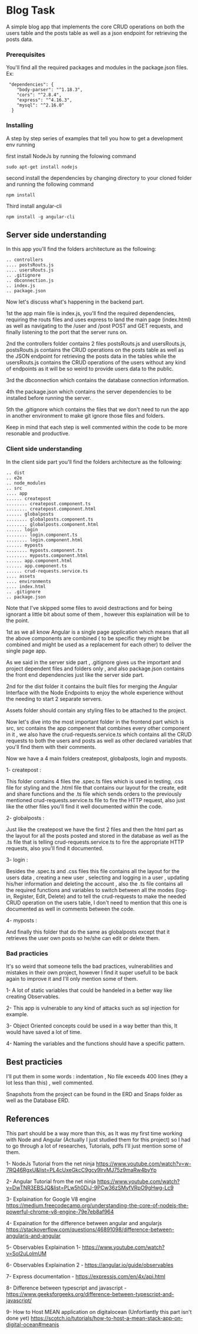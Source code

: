 # Blog Task

A simple blog app that implements the core CRUD operations on both the users table and the posts table as well as a json endpoint for retrieving the posts data.

### Prerequisites

You'll find all the required packages and modules in the package.json files.
Ex:
```
 "dependencies": {
    "body-parser": "^1.18.3",
    "cors": "^2.8.4",
    "express": "^4.16.3",
    "mysql": "^2.16.0"
  }
```

### Installing

A step by step series of examples that tell you how to get a development env running

first install NodeJs by running the folowing command
```
sudo apt-get install nodejs

``` 

second install the dependencies by changing directory to your cloned folder and running the following command

```
npm install
```

Third install angular-cli


```
npm install -g angular-cli
```

## Server side understanding

In this app you'll find the folders architecture as the following:
```
.. controllers
.... postsRouts.js
.... usersRouts.js
.. .gitignore
.. dbconnection.js
.. index.js
.. package.json
```
Now let's discuss what's happening in the backend part.

1st the app main file is index.js, you'll find the required dependencies, requiring the routs files and uses express to land the main page (index.html) as well as navigating to the /user and /post POST and GET requests, and finally listening to the port that the server runs on.

2nd the controllers folder contains 2 files postsRouts.js and usersRouts.js, postsRouts.js contains the CRUD operations on the posts table as well as the JSON endpoint for retrieving the posts data in the tables while the usersRouts.js contains the CRUD operations of the users without any kind of endpoints as it will be so weird to provide users data to the public.

3rd the dbconnection which contains the database connection information.

4th the package.json which contains the server dependencies to be installed before running the server.

5th the .gitignore which contains the files that we don't need to run the app in another environment to make git ignore those files and folders.

Keep in mind that each step is well commented within the code to be more resonable and productive.

### Client side understanding

In the client side part you'll find the folders architecture as the following:
```
.. dist
.. e2e
.. node_modules
.. src
.... app
...... createpost
........ createpost.component.ts
........ createpost.component.html
...... globalposts
........ globalposts.component.ts
........ globalposts.component.html
...... login
........ login.component.ts
........ login.component.html
...... myposts
........ myposts.component.ts
........ myposts.component.html
...... app.component.html
...... app.component.ts
...... crud-requests.service.ts
.... assets
.... environments
.... index.html
.. .gitignore
.. package.json

```
Note that I've skipped some files to avoid destractions and for being ignorant a little bit about some of them , however this explaination will be to the point.

1st as we all know Angular is a single page application which means that all the above components are combined ( to be specific they might be combined and might be used as a replacement for each other) to deliver the single page app.

As we said in the server side part , .gitignore gives us the important and project dependent files and folders only , and also package.json contains the front end dependencies just like the server side part.

2nd for the dist folder it contains the built files for merging the Angular Interface with the Node Endpoints to enjoy the whole experience without the needing to start 2 separate servers.

Assets folder should contain any styling files to be attached to the project.

Now let's dive into the most important folder in the frontend part which is src, src contains the app compenent that combines every other component in it , we also have the crud-requests.service.ts which contains all the CRUD requests to both the users and posts as well as other declared variables that you'll find them with their comments.

Now we have a 4 main folders createpost, globalposts, login and myposts.

1- createpost :

This folder contains 4 files the .spec.ts files which is used in testing, .css file for styling and the .html file that contains our layout for the create, edit and share functions and the .ts file which sends orders to the previously mentioned crud-requests.service.ts file to fire the HTTP request, also just like the other files you'll find it well documented within the code.

2- globalposts :

Just like the createpost we have the first 2 files and then the html part as the layout for all the posts posted and stored in the database as well as the .ts file that is telling crud-requests.service.ts to fire the appropriate HTTP requests, also you'll find it documented.

3- login :

Besides the .spec.ts and .css files this file contains all the layout for the users data , creating a new user , selecting and logging in a user , updating his/her information and deleting the account , also the .ts file contains all the required functions and variables to switch between all the modes (log-in, Register, Edit, Delete) and to tell the crud-requests to make the needed CRUD operation on the users table, I don't need to mention that this one is documented as well in comments between the code.

4- myposts :

And finally this folder that do the same as globalposts except that it retrieves the user own posts so he/she can edit or delete them.

### Bad practicies

It's so weird that someone tells the bad practices, vulnerabilities and mistakes in their own project, however I find it super usefull to be back again to improve it and I'll only mention some of them.

1- A lot of static variables that could be handeled in a better way like creating Observables.

2- This app is vulnerable to any kind of attacks such as sql injection for example.

3- Object Oriented concepts could be used in a way better than this, It would have saved a lot of time.

4- Naming the variables and the functions should have a specific pattern.

## Best practicies

I'll put them in some words : indentation , No file exceeds 400 lines (they a lot less than this) , well commented.

Snapshots from the project can be found in the ERD and Snaps folder as well as the Database ERD.

## References

This part should be a way more than this, as It was my first time working with Node and Angular (Actually I just studied them for this project) so I had to go through a lot of researches, Tutorials, pdfs I'll just mention some of them.

1- NodeJs Tutorial from the net ninja https://www.youtube.com/watch?v=w-7RQ46RgxU&list=PL4cUxeGkcC9gcy9lrvMJ75z9maRw4byYp

2- Angular Tutorial from the net ninja https://www.youtube.com/watch?v=DwTNR3EBSJQ&list=PLw5h0DiJ-9PCw36zSMyfVRpO9gHwg-Lc9

3- Explaination for Google V8 engine https://medium.freecodecamp.org/understanding-the-core-of-nodejs-the-powerful-chrome-v8-engine-79e7eb8af964

4- Expaination for the difference between angular and  angularjs https://stackoverflow.com/questions/46891098/difference-between-angularjs-and-angular

5- Observables Explaination 1- https://www.youtube.com/watch?v=Sol2uLolmUM

6- Observables Explaination 2 - https://angular.io/guide/observables

7- Express documentation - https://expressjs.com/en/4x/api.html 

8- Difference between typescript and javascript - https://www.geeksforgeeks.org/difference-between-typescript-and-javascript/

9- How to Host MEAN application on digitalocean (Unfortiantly this part isn't done yet) https://scotch.io/tutorials/how-to-host-a-mean-stack-app-on-digital-ocean#meanjs

